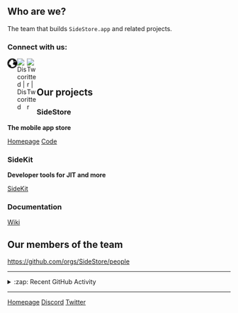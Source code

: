 <!-- 
Docs: How to use GitHub README and actions to auto-generate embedded content.
https://github.com/anuraghazra/github-readme-stats
https://www.youtube.com/watch?v=n6d4KHSKqGk
https://github.com/rahuldkjain/github-profile-readme-generator
 -->

## Who are we?

The team that builds `SideStore.app` and related projects.

### Connect with us:

<!--
[![Website](https://img.shields.io/website?label=sidestore.io&style=for-the-badge&url=https://sidestore.io)](https://sidestore.io)
[![Twitter Follow](https://img.shields.io/twitter/follow/sidestore_io?color=1DA1F2&logo=twitter&style=for-the-badge)](https://twitter.com/intent/follow?original_referer=https%3A%2F%2Fgithub.com%2Fsidestore&screen_name=sidestore)
[![GitHub Followers](https://img.shields.io/github/followers/sidestore?style=for-the-badge)]()
[![GitHub Sponsors](https://img.shields.io/github/sponsors/sidestore?style=for-the-badge
)]() 
-->

[<img align="left" alt="sidestore.io" width="22px" src="https://raw.githubusercontent.com/iconic/open-iconic/master/svg/globe.svg" />][website]
[<img align="left" alt="Discord | Discord" width="22px" src="https://cdn.jsdelivr.net/npm/simple-icons@v3/icons/discord.svg" />][discord]
[<img align="left" alt="Twitter | Twitter" width="22px" src="https://cdn.jsdelivr.net/npm/simple-icons@v3/icons/twitter.svg" />][twitter]

<br />
<br />

## Our projects

### SideStore

__The mobile app store__

[Homepage][website]
[Code][git.sidestore]

### SideKit

__Developer tools for JIT and more__

[SideKit][git.sidekit]

### Documentation

[Wiki][wiki]

## Our members of the team

https://github.com/orgs/SideStore/people

---

<details>
  <summary>:zap: Recent GitHub Activity</summary>

<!--START_SECTION:activity-->
1. 🗣 Commented on [#70](https://github.com/SideStore/SideStore/issues/70) in [SideStore/SideStore](https://github.com/SideStore/SideStore)
2. ❗️ Opened issue [#819](https://github.com/SideStore/SideStore/issues/819) in [SideStore/SideStore](https://github.com/SideStore/SideStore)
3. 🎉 Merged PR [#55](https://github.com/SideStore/SideStore-Docs/pull/55) in [SideStore/SideStore-Docs](https://github.com/SideStore/SideStore-Docs)
4. 💪 Opened PR [#55](https://github.com/SideStore/SideStore-Docs/pull/55) in [SideStore/SideStore-Docs](https://github.com/SideStore/SideStore-Docs)
5. 🗣 Commented on [#54](https://github.com/SideStore/SideStore-Docs/issues/54) in [SideStore/SideStore-Docs](https://github.com/SideStore/SideStore-Docs)
6. 🗣 Commented on [#54](https://github.com/SideStore/SideStore-Docs/issues/54) in [SideStore/SideStore-Docs](https://github.com/SideStore/SideStore-Docs)
7. 💪 Opened PR [#54](https://github.com/SideStore/SideStore-Docs/pull/54) in [SideStore/SideStore-Docs](https://github.com/SideStore/SideStore-Docs)
8. 🎉 Merged PR [#53](https://github.com/SideStore/SideStore-Docs/pull/53) in [SideStore/SideStore-Docs](https://github.com/SideStore/SideStore-Docs)
9. 💪 Opened PR [#53](https://github.com/SideStore/SideStore-Docs/pull/53) in [SideStore/SideStore-Docs](https://github.com/SideStore/SideStore-Docs)
10. ❗️ Opened issue [#818](https://github.com/SideStore/SideStore/issues/818) in [SideStore/SideStore](https://github.com/SideStore/SideStore)
11. ❗️ Opened issue [#816](https://github.com/SideStore/SideStore/issues/816) in [SideStore/SideStore](https://github.com/SideStore/SideStore)
12. 🎉 Merged PR [#52](https://github.com/SideStore/SideStore-Docs/pull/52) in [SideStore/SideStore-Docs](https://github.com/SideStore/SideStore-Docs)
13. 🗣 Commented on [#815](https://github.com/SideStore/SideStore/issues/815) in [SideStore/SideStore](https://github.com/SideStore/SideStore)
14. 💪 Opened PR [#8](https://github.com/SideStore/AltSign/pull/8) in [SideStore/AltSign](https://github.com/SideStore/AltSign)
15. 🗣 Commented on [#815](https://github.com/SideStore/SideStore/issues/815) in [SideStore/SideStore](https://github.com/SideStore/SideStore)
16. 🗣 Commented on [#815](https://github.com/SideStore/SideStore/issues/815) in [SideStore/SideStore](https://github.com/SideStore/SideStore)
17. 💪 Opened PR [#62](https://github.com/SideStore/sidestore.github.io/pull/62) in [SideStore/sidestore.github.io](https://github.com/SideStore/sidestore.github.io)
18. 🗣 Commented on [#813](https://github.com/SideStore/SideStore/issues/813) in [SideStore/SideStore](https://github.com/SideStore/SideStore)
19. 🗣 Commented on [#813](https://github.com/SideStore/SideStore/issues/813) in [SideStore/SideStore](https://github.com/SideStore/SideStore)
20. 🗣 Commented on [#813](https://github.com/SideStore/SideStore/issues/813) in [SideStore/SideStore](https://github.com/SideStore/SideStore)
<!--END_SECTION:activity-->

</details>

---

[Homepage][patreon] [Discord][discord] [Twitter][twitter]

<!--
- [Patreon][patreon]
- [OpenCollective][opencollective]
- [YouTube][youtube]
-->

[website]: https://sidestore.io
[wiki]: https://wiki.sidestore.io
[twitter]: https://twitter.com/sidestore_io
[discord]: https://discord.gg/sidestore-949183273383395328
[youtube]: https://youtube.com/TODO
[patreon]: https://www.patreon.com/SideStore
[opencollective]: https://opencollective.com/TODO
[git.sidestore]: https://github.com/SideStore/SideStore/
[git.sidekit]: https://github.com/SideStore/SideKit

